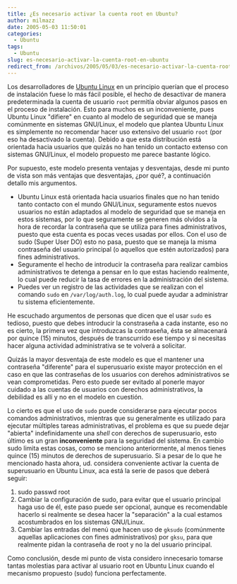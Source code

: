 ```yaml
---
title: ¿Es necesario activar la cuenta root en Ubuntu?
author: milmazz
date: 2005-05-03 11:50:01
categories:
  - Ubuntu
tags:
  - Ubuntu
slug: es-necesario-activar-la-cuenta-root-en-ubuntu
redirect_from: /archivos/2005/05/03/es-necesario-activar-la-cuenta-root-en-ubuntu/
---
```


Los desarrolladores de [Ubuntu Linux](http://ubuntulinux.org/) en un principio querían que el proceso de instalación fuese lo más fácil posible, el hecho de desactivar de manera predeterminada la cuenta de usuario `root` permitía obviar algunos pasos en el proceso de instalación. Esto para muchos es un inconveniente, pues Ubuntu Linux "difiere" en cuanto al modelo de seguridad que se maneja comúnmente en sistemas GNU/Linux, el modelo que plantea Ubuntu Linux es simplemente no recomendar hacer uso extensivo del usuario `root` (por eso ha desactivado la cuenta). Debido a que esta distribución está orientada hacia usuarios que quizás no han tenido un contacto extenso con sistemas GNU/Linux, el modelo propuesto me parece bastante lógico.

Por supuesto, este modelo presenta ventajas y desventajas, desde mi punto de vista son más ventajas que desventajas, ¿por qué?, a continuación detallo mis argumentos.

  * Ubuntu Linux está orientada hacia usuarios finales que no han tenido tanto contacto con el mundo GNU/Linux, seguramente estos nuevos usuarios no están adaptados al modelo de seguridad que se maneja en estos sistemas, por lo que seguramente se generen más olvidos a la hora de recordar la contraseña que se utiliza para fines administrativos, puesto que esta cuenta es pocas veces usadas por ellos. Con el uso de sudo (Super User DO) esto no pasa, puesto que se maneja la misma contraseña del usuario principal (o aquellos que estén autorizados) para fines administrativos.
  * Seguramente el hecho de introducir la contraseña para realizar cambios administrativos te detenga a pensar en lo que estas haciendo realmente, lo cual puede reducir la tasa de errores en la administración del sistema.
  * Puedes ver un registro de las actividades que se realizan con el comando `sudo` en `/var/log/auth.log`, lo cual puede ayudar a administrar tu sistema eficientemente.

He escuchado argumentos de personas que dicen que el usar `sudo` es tedioso, puesto que debes introducir la constraseña a cada instante, eso no es cierto, la primera vez que introduzcas la contraseña, ésta se almacenará por quince (15) minutos, después de transcurrido ese tiempo y si necesitas hacer alguna actividad administrativa se te volverá a solicitar.

Quizás la mayor desventaja de este modelo es que el mantener una contraseña "diferente" para el superusuario existe mayor protección en el caso en que las contraseñas de los usuarios con derehos administrativos se vean comprometidas. Pero esto puede ser evitado al ponerle mayor cuidado a las cuentas de usuarios con derechos administrativos, la debilidad es allí y no en el modelo en cuestión.

Lo cierto es que el uso de `sudo` puede considerarse para ejecutar pocos comandos administrativos, mientras que su generalmente es utilizado para ejecutar múltiples tareas administrativas, el problema es que su puede dejar "abierta" indefinidamente una _shell_ con derechos de superusuario, esto último es un gran **inconveniente** para la seguridad del sistema. En cambio sudo limita estas cosas, como se menciono anteriormente, al menos tienes quince (15) minutos de derechos de superusuario.
Si a pesar de lo que he mencionado hasta ahora, ud. considera conveniente activar la cuenta de superusuario en Ubuntu Linux, aca está la serie de pasos que deberá seguir:

  1. sudo passwd root
  2. Cambiar la configuración de sudo, para evitar que el usuario principal haga uso de él, este paso puede ser opcional, aunque es recomendable hacerlo si realmente se desea hacer la "separación" a la cual estamos acostumbrados en los sistemas GNU/Linux.
  3. Cambiar las entradas del menú que hacen uso de `gksudo` (comúnmente aquellas aplicaciones con fines administrativos) por `gksu`, para que realmente pidan la contraseña de root y no la del usuario principal.

Como conclusión, desde mi punto de vista considero innecesario tomarse tantas molestias para activar al usuario root en Ubuntu Linux cuando el mecanismo propuesto (sudo) funciona perfectamente.
